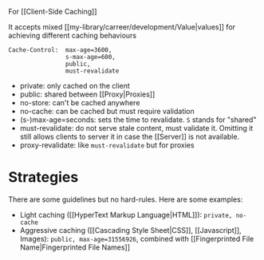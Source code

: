 For [[Client-Side Caching]]

It accepts mixed [[my-library/carreer/development/Value|values]] for achieving different caching behaviours

```
Cache-Control:  max-age=3600,
				s-max-age=600,
				public,
				must-revalidate
```

- private: only cached on the client
- public: shared between [[Proxy|Proxies]]
- no-store: can't be cached anywhere
- no-cache: can be cached but must require validation
- (s-)max-age=seconds: sets the time to revalidate. `S` stands for "shared"
- must-revalidate: do not serve stale content, must validate it. Omitting it still allows clients to server it in case the [[Server]] is not available.
- proxy-revalidate: like `must-revalidate` but for proxies

# Strategies

There are some guidelines but no hard-rules. Here are some examples:

- Light caching ([[HyperText Markup Language|HTML]]): `private, no-cache`
- Aggressive caching ([[Cascading Style Sheet|CSS]], [[Javascript]], Images): `public, max-age=31556926`, combined with [[Fingerprinted File Name|Fingerprinted File Names]]
